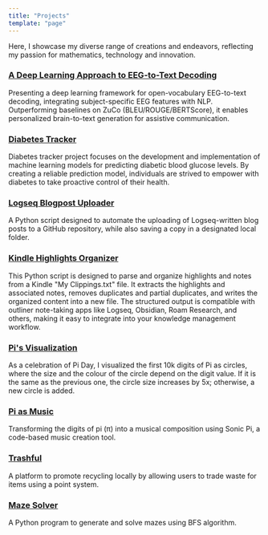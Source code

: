 ```yaml
---
title: "Projects"
template: "page"
---
```


Here, I showcase my diverse range of creations and endeavors, reflecting my passion for mathematics, technology and innovation.

### [A Deep Learning Approach to EEG-to-Text Decoding](https://arxiv.org/abs/2502.17465)
Presenting a deep learning framework for open-vocabulary EEG-to-text decoding, integrating subject-specific EEG features with NLP. Outperforming baselines on ZuCo (BLEU/ROUGE/BERTScore), it enables personalized brain-to-text generation for assistive communication.

### [Diabetes Tracker](https://ieeexplore.ieee.org/abstract/document/10479629)
Diabetes tracker project focuses on the development and implementation of machine learning models for predicting diabetic blood glucose levels. By creating a reliable prediction model, individuals are strived to empower  with diabetes to take proactive control of their health.

### [Logseq Blogpost Uploader](https://github.com/nourabosen/LogseqBlogpostUploader)
A Python script designed to automate the uploading of Logseq-written blog posts to a GitHub repository, while also saving a copy in a designated local folder.

### [Kindle Highlights Organizer](https://github.com/nourabosen/KindleHighlightsOrganizer)
This Python script is designed to parse and organize highlights and notes from a Kindle "My Clippings.txt" file. It extracts the highlights and associated notes, removes duplicates and partial duplicates, and writes the organized content into a new file. The structured output is compatible with outliner note-taking apps like Logseq, Obsidian, Roam Research, and others, making it easy to integrate into your knowledge management workflow.

### [Pi's Visualization](https://nourabosen.netlify.app/posts/crafting-pi's-visual-symphony)
As a celebration of Pi Day, I visualized the first 10k digits of Pi as circles, where the size and the colour of the circle depend on the digit value. If it is the same as the previous one, the circle size increases by 5x; otherwise, a new circle is added.

### [Pi as Music](https://nourabosen.netlify.app/posts/pi-as-music-pi-day-2025)
Transforming the digits of pi (π) into a musical composition using Sonic Pi, a code-based music creation tool.

### [Trashful](https://trashful.wixsite.com/application)
A platform to promote recycling locally by allowing users to trade waste for items using a point system.

### [Maze Solver](https://github.com/nourabosen/MazeSolver)
A Python program to generate and solve mazes using BFS algorithm.
